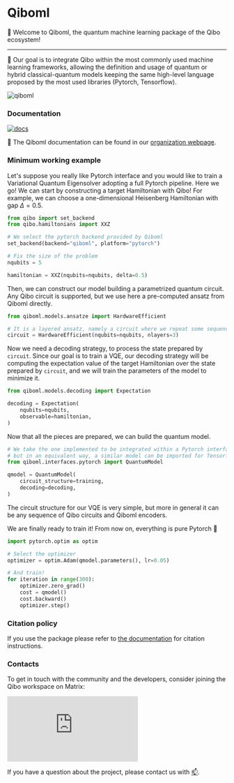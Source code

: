 # Qiboml

👋 Welcome to Qiboml, the quantum machine learning package of the Qibo ecosystem!

---

🎯 Our goal is to integrate Qibo within the most commonly used machine learning frameworks,
allowing the definition and usage of quantum or hybrid classical-quantum models
keeping the same high-level language proposed by the most used libraries (Pytorch, Tensorflow).

![qiboml](https://github.com/user-attachments/assets/c88fd9a7-2511-4672-a911-5d8937dc5d08)


### Documentation

[![docs](https://github.com/qiboteam/qibo/actions/workflows/publish.yml/badge.svg)](https://qibo.science/qibo/stable/)

📖 The Qiboml documentation can be found in our [organization webpage](https://qibo.science/qibo/stable/).


### Minimum working example

Let's suppose you really like Pytorch interface and you would like to train a Variational Quantum Eigensolver
adopting a full Pytorch pipeline. Here we go! We can start by constructing a target Hamiltonian with Qibo!
For example, we can choose a one-dimensional Heisenberg Hamiltonian with gap $\Delta=0.5$.

```python
from qibo import set_backend
from qibo.hamiltonians import XXZ

# We select the pytorch backend provided by Qiboml
set_backend(backend="qiboml", platform="pytorch")

# Fix the size of the problem
nqubits = 5

hamiltonian = XXZ(nqubits=nqubits, delta=0.5)
```

Then, we can construct our model building a parametrized quantum circuit. Any Qibo
circuit is supported, but we use here a pre-computed ansatz from Qiboml directly.

```python
from qiboml.models.ansatze import HardwareEfficient

# It is a layered ansatz, namely a circuit where we repeat some sequences of gates
circuit = HardwareEfficient(nqubits=nqubits, nlayers=3)
```

Now we need a decoding strategy, to process the state prepared by `circuit`.
Since our goal is to train a VQE, our decoding strategy will be computing the
expectation value of the target Hamiltonian over the state prepared by `circuit`, and
we will train the parameters of the model to minimize it.

```python
from qiboml.models.decoding import Expectation

decoding = Expectation(
    nqubits=nqubits,
    observable=hamiltonian,
)
```

Now that all the pieces are prepared, we can build the quantum model.

```python
# We take the one implemented to be integrated within a Pytorch interface
# but in an equivalent way, a similar model can be imported for Tensorflow
from qiboml.interfaces.pytorch import QuantumModel

qmodel = QuantumModel(
    circuit_structure=training,
    decoding=decoding,
)
```

The circuit structure for our VQE is very simple, but more in general it can be
any sequence of Qibo circuits and Qiboml encoders.

We are finally ready to train it! From now on, everything is pure Pytorch 🤙

```python
import pytorch.optim as optim

# Select the optimizer
optimizer = optim.Adam(qmodel.parameters(), lr=0.05)

# And train!
for iteration in range(300):
    optimizer.zero_grad()
    cost = qmodel()
    cost.backward()
    optimizer.step()
```

### Citation policy

If you use the package please refer to [the documentation](https://qibo.science/qibo/stable/appendix/citing-qibo.html#publications) for citation instructions.

### Contacts

To get in touch with the community and the developers, consider joining the Qibo workspace on Matrix:

[![Matrix](https://img.shields.io/matrix/qibo%3Amatrix.org?logo=matrix)](https://matrix.to/#/#qiboml:matrix.org)

If you have a question about the project, please contact us with [📫](mailto:qiboteam@qibo.science).
